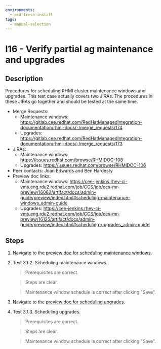 ```yaml
---
environments:
  - osd-fresh-install
tags:
  - manual-selection
---
```


# I16 - Verify partial ag maintenance and upgrades

## Description

Procedures for scheduling RHMI cluster maintenance windows and upgrades. This test case actually covers two JIRAs. The procedures in these JIRAs go together and should be tested at the same time.

- Merge Requests:
  - Maintenance windows: https://gitlab.cee.redhat.com/RedHatManagedIntegration-documentation/rhmi-docs/-/merge_requests/174
  - Upgrades: https://gitlab.cee.redhat.com/RedHatManagedIntegration-documentation/rhmi-docs/-/merge_requests/173
- JIRAs:
  - Maintenance windows: https://issues.redhat.com/browse/RHMIDOC-108
  - Upgrades: https://issues.redhat.com/browse/RHMIDOC-106
- Peer contacts: Joan Edwards and Ben Hardesty
- Preview doc links:
  - Maintenance windows: https://cee-jenkins.rhev-ci-vms.eng.rdu2.redhat.com/job/CCS/job/ccs-mr-preview/16062/artifact/docs/admin-guide/preview/index.html#scheduling-maintenance-windows_admin-guide
  - Upgrades: https://cee-jenkins.rhev-ci-vms.eng.rdu2.redhat.com/job/CCS/job/ccs-mr-preview/16125/artifact/docs/admin-guide/preview/index.html#scheduling-upgrades_admin-guide

## Steps

1. Navigate to the [preview doc for scheduling maintenance windows](https://cee-jenkins.rhev-ci-vms.eng.rdu2.redhat.com/job/CCS/job/ccs-mr-preview/16062/artifact/docs/admin-guide/preview/index.html#scheduling-maintenance-windows_admin-guide).

2. Test 3.1.2. Scheduling maintenance windows.

   > Prerequisites are correct.

   > Steps are clear.

   > Maintenance window schedule is correct after clicking "Save".

3. Navigate to the [preview doc for scheduling upgrades](https://cee-jenkins.rhev-ci-vms.eng.rdu2.redhat.com/job/CCS/job/ccs-mr-preview/16125/artifact/docs/admin-guide/preview/index.html#scheduling-upgrades_admin-guide).

4. Test 3.1.3. Scheduling upgrades.

   > Prerequisites are correct.

   > Steps are clear.

   > Maintenance window schedule is correct after clicking "Save".

